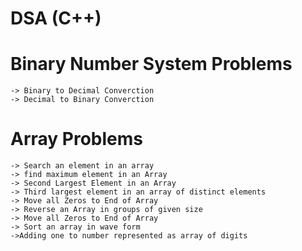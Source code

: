 # DSA (C++)


# Binary Number System Problems
    -> Binary to Decimal Converction 
    -> Decimal to Binary Converction
# Array Problems
    -> Search an element in an array
    -> find maximum element in an Array
    -> Second Largest Element in an Array
    -> Third largest element in an array of distinct elements
    -> Move all Zeros to End of Array
    -> Reverse an Array in groups of given size
    -> Move all Zeros to End of Array
    -> Sort an array in wave form
    ->Adding one to number represented as array of digits